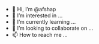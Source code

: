 - 👋 Hi, I’m @afshap
- 👀 I’m interested in ...
- 🌱 I’m currently learning ...
- 💞️ I’m looking to collaborate on ...
- 📫 How to reach me ...

<!---
afshap/afshap is a ✨ special ✨ repository because its `README.md` (this file) appears on your GitHub profile.
You can click the Preview link to take a look at your changes.
--->
